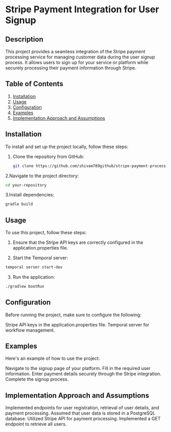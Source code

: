 # Stripe Payment Integration for User Signup


## Description

This project provides a seamless integration of the Stripe payment processing service for managing customer data during the user signup process. It allows users to sign up for your service or platform while securely processing their payment information through Stripe.

## Table of Contents

1. [Installation](#installation)
2. [Usage](#usage)
3. [Configuration](#configuration)
4. [Examples](#examples)
5. [Implementation Approach and Assumptions](#Implementation)


## Installation

To install and set up the project locally, follow these steps:

1. Clone the repository from GitHub:

   ```bash
   git clone https://github.com/shivam789github/stripe-payment-processing-user-signup.git
   ```
   
2.Navigate to the project directory:
```bash
cd your-repository
```
3.Install dependencies:
```bash
gradle build
```


## Usage

To use this project, follow these steps:

1. Ensure that the Stripe API keys are correctly configured in the application.properties file.

2. Start the Temporal server:

```bash
temporal server start-dev
``` 

3. Run the application:
```bash
./gradlew bootRun
```


## Configuration

Before running the project, make sure to configure the following:

Stripe API keys in the application.properties file.
Temporal server for workflow management.


## Examples
Here's an example of how to use the project:

Navigate to the signup page of your platform.
Fill in the required user information.
Enter payment details securely through the Stripe integration.
Complete the signup process.


## Implementation Approach and Assumptions

Implemented endpoints for user registration, retrieval of user details, and payment processing.
Assumed that user data is stored in a PostgreSQL database.
Utilized Stripe API for payment processing.
Implemented a GET endpoint to retrieve all users.










